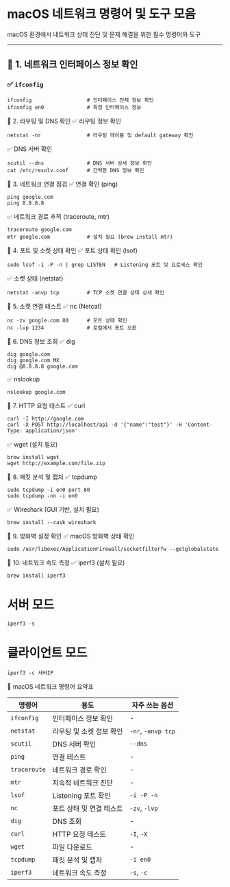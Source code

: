# macOS 네트워크 명령어 및 도구 모음

macOS 환경에서 네트워크 상태 진단 및 문제 해결을 위한 필수 명령어와 도구

---

## 📌 1. 네트워크 인터페이스 정보 확인

### ✅ `ifconfig`

```shell
ifconfig                  # 인터페이스 전체 정보 확인
ifconfig en0              # 특정 인터페이스 정보
```
📌 2. 라우팅 및 DNS 확인
✅ 라우팅 정보 확인
```
netstat -nr               # 라우팅 테이블 및 default gateway 확인
```
✅ DNS 서버 확인
```
scutil --dns              # DNS 서버 상세 정보 확인
cat /etc/resolv.conf      # 간략한 DNS 정보 확인
```
📌 3. 네트워크 연결 점검
✅ 연결 확인 (ping)
```
ping google.com
ping 8.8.8.8
```
✅ 네트워크 경로 추적 (traceroute, mtr)
```
traceroute google.com
mtr google.com            # 설치 필요 (brew install mtr)
```
📌 4. 포트 및 소켓 상태 확인
✅ 포트 상태 확인 (lsof)
```
sudo lsof -i -P -n | grep LISTEN   # Listening 포트 및 프로세스 확인
```
✅ 소켓 상태 (netstat)
```
netstat -anvp tcp         # TCP 소켓 연결 상태 상세 확인
```
📌 5. 소켓 연결 테스트
✅ nc (Netcat)
```
nc -zv google.com 80      # 포트 상태 확인
nc -lvp 1234              # 로컬에서 포트 오픈
```
📌 6. DNS 정보 조회
✅ dig
```
dig google.com
dig google.com MX
dig @8.8.8.8 google.com
```
✅ nslookup
```
nslookup google.com
```
📌 7. HTTP 요청 테스트
✅ curl
```
curl -I http://google.com
curl -X POST http://localhost/api -d '{"name":"test"}' -H 'Content-Type: application/json'
```
✅ wget (설치 필요)
```
brew install wget
wget http://example.com/file.zip
```
📌 8. 패킷 분석 및 캡처
✅ tcpdump
```
sudo tcpdump -i en0 port 80
sudo tcpdump -nn -i en0
```
✅ Wireshark (GUI 기반, 설치 필요)
```
brew install --cask wireshark
```
📌 9. 방화벽 설정 확인
✅ macOS 방화벽 상태 확인
```
sudo /usr/libexec/ApplicationFirewall/socketfilterfw --getglobalstate
```
📌 10. 네트워크 속도 측정
✅ iperf3 (설치 필요)
```
brew install iperf3
```

# 서버 모드
```
iperf3 -s
```
# 클라이언트 모드
```
iperf3 -c 서버IP
```
🚩 macOS 네트워크 명령어 요약표

| 명령어 | 용도 | 자주 쓰는 옵션 |
| --- | --- | --- |
| `ifconfig` | 인터페이스 정보 확인 | - |
| `netstat` | 라우팅 및 소켓 정보 확인 | `-nr`, `-anvp tcp` |
| `scutil` | DNS 서버 확인 | `--dns` |
| `ping` | 연결 테스트 | - |
| `traceroute` | 네트워크 경로 확인 | - |
| `mtr` | 지속적 네트워크 진단 | - |
| `lsof` | Listening 포트 확인 | `-i -P -n` |
| `nc` | 포트 상태 및 연결 테스트 | `-zv`, `-lvp` |
| `dig` | DNS 조회 | - |
| `curl` | HTTP 요청 테스트 | `-I`, `-X` |
| `wget` | 파일 다운로드 | - |
| `tcpdump` | 패킷 분석 및 캡처 | `-i en0` |
| `iperf3` | 네트워크 속도 측정 | `-s`, `-c` |